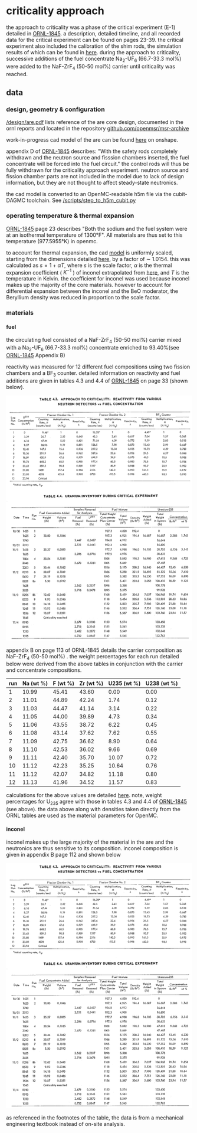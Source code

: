 # criticality approach

the approach to criticality was a phase of the critical experiment (E-1) detailed in [ORNL-1845](https://github.com/openmsr/msr-archive/blob/master/docs/ORNL-1845.pdf). a description, detailed timeline, and all recorded data for the critical experiment can be found on pages 23-39. the critical experiment also included the calibration of the shim rods, the simulation results of which can be found in [here](./shim_rod_calibration.md). during the approach to criticality, successive additions of the fuel concentrate Na<sub>2</sub>-UF<sub>6</sub> (66.7-33.3 mol%) were added to the NaF-ZrF<sub>4</sub> (50-50 mol%) carrier until criticality was reached.

## data

### design, geometry & configuration 

[/design/are.pdf](/design/are.pdf) lists reference of the are core design, documented in the ornl reports and located in the repository [github.com/openmsr/msr-archive](https://github.com/openmsr/msr-archive/blob/master/README.md)

work-in-progress cad model of the are can be found [here](https://cad.onshape.com/documents/b83e5f739a4507bf06f2a2a9/w/9511a6ac44a9e4d439d86976/e/36d3d4af112bbf8cad7d521b?renderMode=0&uiState=62d907b3549a2247567bee8c) on onshape.

appendix D of [ORNL-1845](https://github.com/openmsr/msr-archive/blob/master/docs/ORNL-1845.pdf) describes: "With the safety rods completely withdrawn and the neutron source and fisssion chambers inserted, the fuel concentrate will be forced into the fuel circuit." the control rods will thus be fully withdrawn for the criticality approach experiment. neutron source and fission chamber parts are not included in the model due to lack of design information, but they are not thought to affect steady-state neutronics. 

the cad model is converted to an OpenMC-readable h5m file via the cubit-DAGMC toolchain. See [/scripts/step_to_h5m_cubit.py](/scripts/step_to_h5m.py)

### operating temperature & thermal expansion     

[ORNL-1845](https://github.com/openmsr/msr-archive/blob/master/docs/ORNL-1845.pdf) page 23 describes "Both the sodium and the fuel system were at an isothermal temperature of 1300&deg;F". All materials are thus set to this temperature (977.5955&deg;K) in openmc.

to account for thermal expansion, the cad [model](https://cad.onshape.com/documents/b83e5f739a4507bf06f2a2a9/w/9511a6ac44a9e4d439d86976/e/36d3d4af112bbf8cad7d521b?renderMode=0&uiState=62d907b3549a2247567bee8c) is uniformly scaled, starting from the dimensions detailed [here](../design/are.pdf), by a factor of $\sim$ 1.0154. this was calculated as $s= 1 + \alpha T$, where $s$ is the scale factor, $\alpha$ is the thermal expansion coefficient ( $K^{-1}$ ) of inconel extrapolated from [here](https://www.researchgate.net/publication/337709137_Thermophysical_properties_of_Inconel_718_alloy), and $T$ is the temperature in Kelvin. the coefficient for inconel was used because inconel makes up the majority of the core materials. however to account for differential expansion between the inconel and the BeO moderator, the Beryllium density was reduced in proportion to the scale factor.

### materials 

#### fuel 

the circulating fuel consisted of a NaF-ZrF<sub>4</sub> (50-50 mol%) carrier mixed with a Na<sub>2</sub>-UF<sub>6</sub> (66.7-33.3 mol%) concentrate enriched to 93.40%(see [ORNL-1845](https://github.com/openmsr/msr-archive/blob/master/docs/ORNL-1845.pdf)  Appendix B) 


reactivity was measured for 12 different fuel compositions using two fission chambers and a BF<sub>3</sub> counter. detailed information on reactivity and fuel additions are given in tables 4.3 and 4.4 of [ORNL-1845](https://github.com/openmsr/msr-archive/blob/master/docs/ORNL-1845.pdf) on page 33 (shown below).

![](figures/ca.png)

appendix B on page 113 of ORNL-1845 details the carrier composition as NaF-ZrF<sub>4</sub> (50-50 mol%) . the weight percentages for each run detailed below were derived from the above tables in conjunction with the carrier and concentrate compositions.

| run | Na (wt %) | F (wt %) | Zr (wt %) | U235 (wt %) | U238 (wt %) |
|-----|-----------|----------|-----------|-------------|-------------|
|  1  |   10.99   |   45.41  |   43.60   |    0.00     |    0.00     |
|  2  |   11.01   |   44.89  |   42.24   |    1.74     |    0.12     |
|  3  |   11.03   |   44.47  |   41.14   |    3.14     |    0.22     |
|  4  |   11.05   |   44.00  |   39.89   |    4.73     |    0.34     |
|  5  |   11.06   |   43.55  |   38.72   |    6.22     |    0.45     |
|  6  |   11.08   |   43.14  |   37.62   |    7.62     |    0.55     |
|  7  |   11.09   |   42.75  |   36.62   |    8.90     |    0.64     |
|  8  |   11.10   |   42.53  |   36.02   |    9.66     |    0.69     |
|  9  |   11.11   |   42.40  |   35.70   |   10.07     |    0.72     |
| 10  |   11.12   |   42.23  |   35.25   |   10.64     |    0.76     |
| 11  |   11.12   |   42.07  |   34.82   |   11.18     |    0.80     |
| 12  |   11.13   |   41.96  |   34.52   |   11.57     |    0.83     |

calculations for the above values are detailed [here](https://docs.google.com/spreadsheets/d/1RVwap77GXaVlIsbrXgNQTB-KTa4BvGLSgHnxRFQPmuA/edit?usp=sharing). note, weight percentages for U<sub>235</sub> agree with those in tables 4.3 and 4.4 of [ORNL-1845](https://github.com/openmsr/msr-archive/blob/master/docs/ORNL-1845.pdf) (see above). the data above along with densities taken directly from the ORNL tables are used as the material parameters for OpenMC. 

#### inconel

inconel makes up the large majority of the material in the are and the neutronics are thus sensitive to its composition. inconel composition is given in appendix B page 112 and shown below

![](figures/ca.png)

as referenced in the footnotes of the table, the data is from a mechanical engineering textbook instead of on-site analysis. 